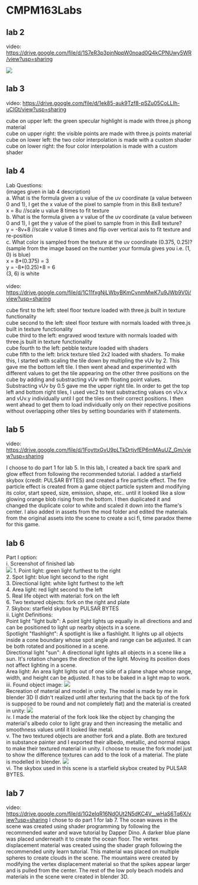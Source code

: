 # CMPM163Labs #
## lab 2 ##
video: https://drive.google.com/file/d/1S7eR3p3pjnNppW0noad0Q4kCPNUwy5WR/view?usp=sharing

![](images/lab2_part2_screenshot.png)

## lab 3 ##
video: https://drive.google.com/file/d/1ek85-auk9Tzf8-pSZu05CoLLIh-uClGt/view?usp=sharing

cube on upper left: the green specular highlight is made with three.js phong material\
cube on upper right: the visible points are made with three.js points material\
cube on lower left: the two color interpolation is made with a custom shader\
cube on lower right: the four color interpolation is made with a custom shader

## lab 4 ##
Lab Questions:\
(images given in lab 4 description)\
a. What is the formula given a u value of the uv coordinate (a value between 0 and 1), I get the x value of the pixel to sample from in this 8x8 texture?\
x = 8u //scale u value 8 times to fit texture \
b. What is the formula given a v value of the uv coordinate (a value between 0 and 1), I get the y value of the pixel to sample from in this 8x8 texture?\
y = -8v+8 //scale v value 8 times and flip over vertical axis to fit texture and re-position \
c. What color is sampled from the texture at the uv coordinate (0.375, 0.25)? (sample from the image based on the number your formula gives you i.e. (1, 0) is blue)\
x = 8*(0.375) = 3 \
y = -8*(0.25)+8 = 6 \
(3, 6) is white\
\
video: https://drive.google.com/file/d/1C11fxgNjLWbyBKmCvnmMwK7u9JWb9V0j/view?usp=sharing

cube first to the left: steel floor texture loaded with three.js built in texture functionality\
cube second to the left: steel floor texture with normals loaded with three.js built in texture functionality\
cube third to the left: engraved wood texture with normals loaded with three.js built in texture functionality\
cube fourth to the left: pebble texture loaded with shaders\
cube fifth to the left: brick texture tiled 2x2 loaded with shaders. To make this, I started with scaling the tile down by multipling the vUv by 2. This gave me the bottom left tile. I then went ahead and experimented with different values to get the tile appearing on the other three positions on the cube by adding and substracting vUv with floating point values. Substracting vUv by 0.5 gave me the upper right tile. In order to get the top left and bottom right tiles, I used vec2 to test substracting values on vUv.x and vUv.y individually until I got the tiles on their correct positions. I then went ahead to get them to load individually only on their repective positions without overlapping other tiles by setting boundaries with if statements.

## lab 5 ##
video: https://drive.google.com/file/d/1FoyttxGvU9pLTkDrtjvfEP6mMAuUZ_Gm/view?usp=sharing

I choose to do part 1 for lab 5. In this lab, I created a back tire spark and glow effect from following the recommended tutorial. I added a starfield skybox (credit: PULSAR BYTES) and created a fire particle effect. The fire particle effect is created from a game object particle system and modifying its color, start speed, size, emission, shape, etc.. until it looked like a slow glowing orange blob rising from the bottom. I then duplicated it and changed the duplicate color to white and scaled it down into the flame's center. I also added in assets from the mod folder and edited the materials from the original assets into the scene to create a sci fi, time paradox theme for this game. 

## lab 6 ##
Part I option: \
i. Screenshot of finished lab\
![](images/lab6_part_i_screenshot.png)
	1. Point light: green light furthest to the right\
	2. Spot light: blue light second to the right\
	3. Directional light: white light furthest to the left\
	4. Area light: red light second to the left\
	5. Real life object with material: fork on the left\
	6. Two textured objects: fork on the right and plate\
	7. Skybox: starfield skybox by PULSAR BYTES\
ii. Light Definitions:\
	Point light "light bulb": A point light lights up equally in all directions and  and can be positioned to light up nearby objects in a scene.\
	Spotlight "flashlight": A spotlight is like a flashlight. It lights up all objects inside a cone boundary whose spot angle and range can be adjusted. It can be both rotated and positioned in a scene.\
	Directional light "sun": A directional light lights all objects in a scene like a sun. It's rotation changes the direction of the light. Moving its position does not affect lighting in a scene.\
	Area light: An area light lights out of one side of a plane shape whose range, width, and height can be adjusted. It has to be baked in a light map to work.\
iii. Found object image: ![](images/lab6_part_iii_realWorld_photo.jpg)\
Recreation of material and model in unity. The model is made by me in blender 3D (I didn't realized until after texturing that the back tip of the fork is supposed to be round and not completely flat) and the material is created in unity:
![](images/lab6_part_iii_recreation_screenshot.png)\
iv. I made the material of the fork look like the object by changing the material's albedo color to light gray and then increasing the metallic and smoothness values until it looked like metal.\
v. The two textured objects are another fork and a plate. Both are textured in substance painter and I exported their albedo, metallic, and normal maps to make their textured material in unity. I choose to reuse the fork model just to show the difference textures can add to the look of a material. The plate is modelled in blender. 
![](images/lab6_part_v_screenshot.png)\
vi. The skybox used in this scene is a starfield skybox created by PULSAR BYTES.

## lab 7 ##
video: https://drive.google.com/file/d/1G2eIqR16NdOUt2N5dKC4V__wHaS6Tq6X/view?usp=sharing 
I chose to do part 1 for lab 7. The ocean waves in the scene was created using shader programming by following the recommended water and wave tutorial by Dapper Dino. A darker blue plane was placed underneath it to create the ocean floor. The vertex displacement material was created using the shader graph following the recommended unity learn tutorial. This material was placed on multiple spheres to create clouds in the scene. The mountains were created by modifying the vertex displacement material so that the spikes appear larger and is pulled from the center. The rest of the low poly beach models and materials in the scene were created in blender 3D. 